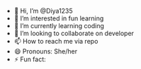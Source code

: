 - 👋 Hi, I’m @Diya1235
- 👀 I’m interested in fun learning
- 🌱 I’m currently learning coding
- 💞️ I’m looking to collaborate on developer
- 📫 How to reach me via repo
- 😄 Pronouns: She/her
- ⚡ Fun fact: 

<!---
Diya1235/Diya1235 is a ✨ special ✨ repository because its `README.md` (this file) appears on your GitHub profile.
You can click the Preview link to take a look at your changes.
--->
